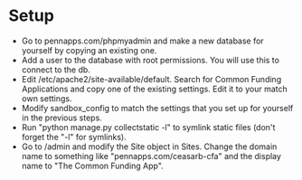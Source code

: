 

Setup
=====

* Go to pennapps.com/phpmyadmin and make a new database for yourself by copying an existing one.
* Add a user to the database with root permissions. You will use this to connect to the db.
* Edit /etc/apache2/site-available/default. Search for Common Funding Applications and copy one of the existing settings. Edit it to your match own settings.
* Modify sandbox_config to match the settings that you set up for yourself in the previous steps.
* Run "python manage.py collectstatic -l" to symlink static files (don't forget the "-l" for symlinks).
* Go to /admin and modify the Site object in Sites. Change the domain name to something like "pennapps.com/ceasarb-cfa" and the display name to "The Common Funding App".
